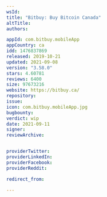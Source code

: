 ```yaml
---
wsId: 
title: "Bitbuy: Buy Bitcoin Canada"
altTitle: 
authors:

appId: com.bitbuy.mobileApp
appCountry: ca
idd: 1476837869
released: 2019-10-21
updated: 2021-09-08
version: "3.58.0"
stars: 4.60781
reviews: 6400
size: 97673216
website: https://bitbuy.ca/
repository: 
issue: 
icon: com.bitbuy.mobileApp.jpg
bugbounty: 
verdict: wip
date: 2021-09-11
signer: 
reviewArchive:


providerTwitter: 
providerLinkedIn: 
providerFacebook: 
providerReddit: 

redirect_from:

---
```



